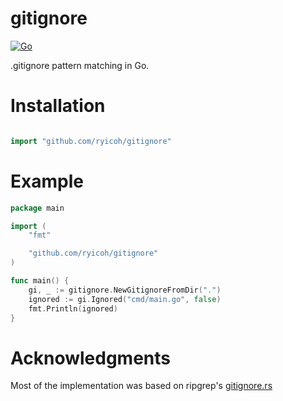 # gitignore
[![Go](https://github.com/ryicoh/gitignore/actions/workflows/go.yml/badge.svg)](https://github.com/ryicoh/gitignore/actions/workflows/go.yml)

.gitignore pattern matching in Go.


# Installation
```go

import "github.com/ryicoh/gitignore"

```

# Example

```go
package main

import (
	"fmt"

	"github.com/ryicoh/gitignore"
)

func main() {
	gi, _ := gitignore.NewGitignoreFromDir(".")
	ignored := gi.Ignored("cmd/main.go", false)
	fmt.Println(ignored)
}
```

# Acknowledgments

Most of the implementation was based on ripgrep's [gitignore.rs](https://github.com/BurntSushi/ripgrep/blob/master/crates/ignore/src/gitignore.rs)
